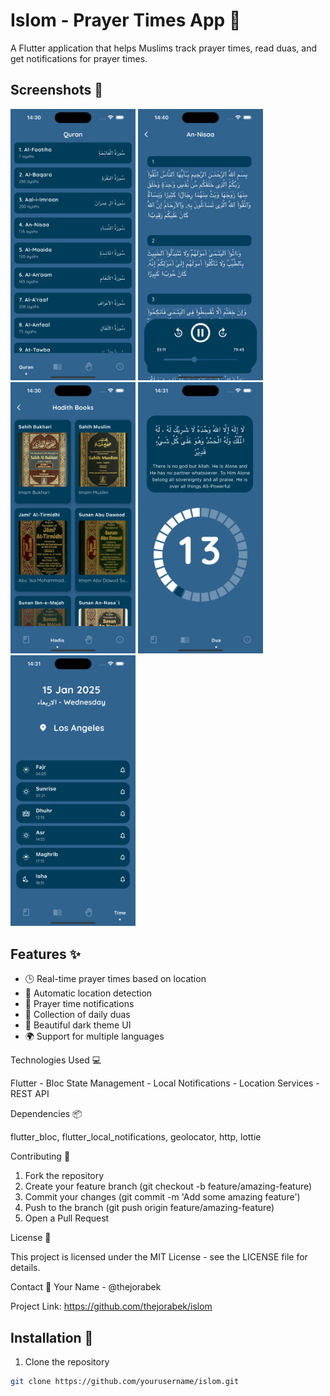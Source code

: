 # Islom - Prayer Times App 🕌

A Flutter application that helps Muslims track prayer times, read duas, and get notifications for prayer times.

## Screenshots 📱

<p float="left">
  <img src="assets/screenshots/Simulator Screenshot - iPhone 16 Plus - 2025-01-15 at 14.30.53.png" width="200" />
  <img src="assets/screenshots/Simulator Screenshot - iPhone 16 Plus - 2025-01-15 at 14.40.33.png" width="200" />
  <img src="assets/screenshots/Simulator Screenshot - iPhone 16 Plus - 2025-01-15 at 14.30.58.png" width="200" />
  <img src="assets/screenshots/Simulator Screenshot - iPhone 16 Plus - 2025-01-15 at 14.31.18.png" width="200" />
  <img src="assets/screenshots/Simulator Screenshot - iPhone 16 Plus - 2025-01-15 at 14.31.22.png" width="200" />
</p>

## Features ✨

- 🕒 Real-time prayer times based on location
- 📍 Automatic location detection
- 🔔 Prayer time notifications
- 📖 Collection of daily duas
- 🌙 Beautiful dark theme UI
- 🌍 Support for multiple languages

Technologies Used 💻

Flutter -
Bloc State Management -
Local Notifications -
Location Services -
REST API

Dependencies 📦

flutter_bloc,
flutter_local_notifications,
geolocator,
http,
lottie

Contributing 🤝

1. Fork the repository
2. Create your feature branch (git checkout -b feature/amazing-feature)
3. Commit your changes (git commit -m 'Add some amazing feature')
4. Push to the branch (git push origin feature/amazing-feature)
5. Open a Pull Request

License 📝

This project is licensed under the MIT License - see the LICENSE file for details.

Contact 📧
Your Name - @thejorabek

Project Link: https://github.com/thejorabek/islom



## Installation 🚀

1. Clone the repository
```bash
git clone https://github.com/yourusername/islom.git
